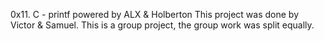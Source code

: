0x11. C - printf
powered by ALX & Holberton
This project was done by Victor & Samuel.
This is a group project, the group work was split equally.
